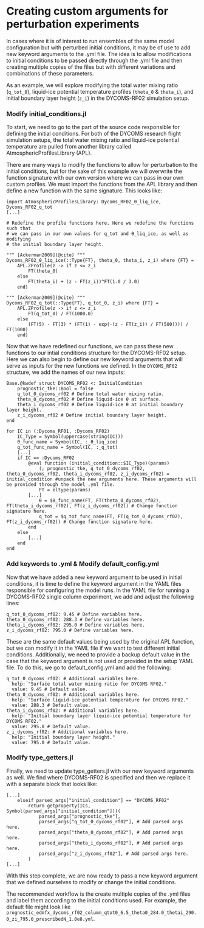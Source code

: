 
# Creating custom arguments for perturbation experiments
In cases where it is of interest to run ensembles of the same model configuration but with perturbed initial conditions, it may be of use to add new keyword arguments to the .yml file. The idea is to allow modifications to initial conditions to be passed directly through the .yml file and then creating multiple copies of the files but with different variations and combinations of these parameters. 

As an example, we will explore modifying the total water mixing ratio (`q_tot_0`), liquid-ice potential temperature profiles (`theta_0` & `theta_i`), and initial boundary layer height (`z_i`) in the DYCOMS-RF02 simulation setup. 

### Modify initial_conditions.jl
To start, we need to go to the part of the source code responsible for defining the initial conditions. For both of the DYCOMS research flight simulation setups, the total water mixing ratio and liquid-ice potential temperature are pulled from another library called AtmosphericProfilesLibrary (APL).

There are many ways to modify the functions to allow for perturbation to the initial conditions, but for the sake of this example we will overwrite the function signature with our own version where we can pass in our own custom profiles. We must import the functions from the APL library and then define a new function with the same signature. This looks like:

```
import AtmosphericProfilesLibrary: Dycoms_RF02_θ_liq_ice, Dycoms_RF02_q_tot
[...]

# Redefine the profile functions here. Here we redefine the functions such that 
# we can pass in our own values for q_tot and θ_liq_ice, as well as modifying 
# the initial boundary layer height.

""" [Ackerman2009](@cite) """
Dycoms_RF02_θ_liq_ice(::Type{FT}, theta_0, theta_i, z_i) where {FT} =
    APL.ZProfile(z -> if z <= z_i
        FT(theta_0)
    else
        FT(theta_i) + (z - FT(z_i))^FT(1.0 / 3.0)
    end)

""" [Ackerman2009](@cite) """
Dycoms_RF02_q_tot(::Type{FT}, q_tot_0, z_i) where {FT} =
    APL.ZProfile(z -> if z <= z_i
        FT(q_tot_0) / FT(1000.0)
    else
        (FT(5) - FT(3) * (FT(1) - exp(-(z - FT(z_i)) / FT(500)))) / FT(1000)
    end)
```

Now that we have redefined our functions, we can pass these new functions to our intial conditions structure for the DYCOMS-RF02 setup. Here we can also begin to define our new keyword arguments that will serve as inputs for the new functions we defined. In the `DYCOMS_RF02` structure, we add the names of our new inputs:

```
Base.@kwdef struct DYCOMS_RF02 <: InitialCondition
    prognostic_tke::Bool = false
    q_tot_0_dycoms_rf02 # Define total water mixing ratio.
    theta_0_dycoms_rf02 # Define liquid-ice θ at surface.
    theta_i_dycoms_rf02 # Define liquid-ice θ at initial boundary layer height.
    z_i_dycoms_rf02 # Define initial boundary layer height.
end

for IC in (:Dycoms_RF01, :Dycoms_RF02)
    IC_Type = Symbol(uppercase(string(IC)))
    θ_func_name = Symbol(IC, :_θ_liq_ice)
    q_tot_func_name = Symbol(IC, :_q_tot)
    [...]
    if IC == :Dycoms_RF02
        @eval function (initial_condition::$IC_Type)(params)
            (; prognostic_tke, q_tot_0_dycoms_rf02, theta_0_dycoms_rf02, theta_i_dycoms_rf02, z_i_dycoms_rf02) = initial_condition #unpack the new arguments here. These arguments will be provided through the model .yml file.
            FT = eltype(params)
        [...]
            θ = $θ_func_name(FT, FT(theta_0_dycoms_rf02), FT(theta_i_dycoms_rf02), FT(z_i_dycoms_rf02)) # Change function signature here.
            q_tot = $q_tot_func_name(FT, FT(q_tot_0_dycoms_rf02), FT(z_i_dycoms_rf02)) # Change function signature here.
        end 
    else
        [...]
    end
end
```

### Add keywords to .yml & Modify default_config.yml
Now that we have added a new keyword argument to be used in initial conditions, it is time to define the keyword argument in the YAML files responsible for configuring the model runs. In the YAML file for running a DYCOMS-RF02 single column experiment, we add and adjust the following lines: 

```
q_tot_0_dycoms_rf02: 9.45 # Define variables here.
theta_0_dycoms_rf02: 288.3 # Define variables here.
theta_i_dycoms_rf02: 295.0 # Define variables here.
z_i_dycoms_rf02: 795.0 # Define variables here.
```

These are the same default values being used by the original APL function, but we can modify it in the YAML file if we want to test different initial conditions. Additionally, we need to provide a backup default value in the case that the keyword argument is not used or provided in the setup YAML file. To do this, we go to default_config.yml and add the following:

```
q_tot_0_dycoms_rf02: # Additional variables here.
  help: "Surface total water mixing ratio for DYCOMS RF02."
  value: 9.45 # Default value.
theta_0_dycoms_rf02: # Additional variables here.
  help: "Surface liquid-ice potential temperature for DYCOMS RF02."
  value: 288.3 # Default value.
theta_i_dycoms_rf02: # Additional variables here.
  help: "Initial boundary layer liquid-ice potential temperature for DYCOMS RF02."
  value: 295.0 # Default value.
z_i_dycoms_rf02: # Additional variables here.
  help: "Initial boundary layer height."
  value: 795.0 # Default value.
```

### Modify type_getters.jl
Finally, we need to update type_getters.jl with our new keyword arguments as well. We find where DYCOMS-RF02 is specified and then we replace it with a separate block that looks like:

```
[...]
    elseif parsed_args["initial_condition"] == "DYCOMS_RF02"
        return getproperty(ICs, Symbol(parsed_args["initial_condition"]))(
            parsed_args["prognostic_tke"],
            parsed_args["q_tot_0_dycoms_rf02"], # Add parsed args here.
            parsed_args["theta_0_dycoms_rf02"], # Add parsed args here.
            parsed_args["theta_i_dycoms_rf02"], # Add parsed args here.
            parsed_args["z_i_dycoms_rf02"], # Add parsed args here.
        )
[...]
```

With this step complete, we are now ready to pass a new keyword argument that we defined ourselves to modify or change the initial conditions. 

The recommended workflow is the create multiple copies of the .yml files and label them according to the initial conditions used. For example, the default file might look like `prognostic_edmfx_dycoms_rf02_column_qtot0_6.5_theta0_284.0_thetai_290.0_zi_795.0_prescribedN_1.0e8.yml`.
